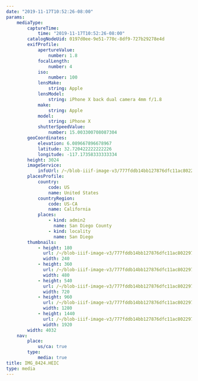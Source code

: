 ```yaml
---
date: "2019-11-17T10:52:26-08:00"
params:
    mediaType:
        captureTime:
            time: "2019-11-17T10:52:26-08:00"
        catalogNodeUid: 0197d0ee-9e51-770c-8df9-727b29278e4d
        exifProfile:
            apertureValue:
                number: 1.8
            focalLength:
                number: 4
            iso:
                number: 100
            lensMake:
                string: Apple
            lensModel:
                string: iPhone X back dual camera 4mm f/1.8
            make:
                string: Apple
            model:
                string: iPhone X
            shutterSpeedValue:
                number: 15.003300708087304
        geoCoordinates:
            elevation: 6.089667896678967
            latitude: 32.720422222222226
            longitude: -117.17358333333334
        height: 3024
        imageService:
            infoUrl: /~/blob-iiif-image-v3/777fddb14bb127876dfc11ac8022972430213793bec3c556bee1201647bdae2e/info.json
        placesProfile:
            country:
                code: US
                name: United States
            countryRegion:
                code: US-CA
                name: California
            places:
                - kind: admin2
                  name: San Diego County
                - kind: locality
                  name: San Diego
        thumbnails:
            - height: 180
              url: /~/blob-iiif-image-v3/777fddb14bb127876dfc11ac8022972430213793bec3c556bee1201647bdae2e/full/240%2C180/0/default.jpg
              width: 240
            - height: 360
              url: /~/blob-iiif-image-v3/777fddb14bb127876dfc11ac8022972430213793bec3c556bee1201647bdae2e/full/480%2C360/0/default.jpg
              width: 480
            - height: 540
              url: /~/blob-iiif-image-v3/777fddb14bb127876dfc11ac8022972430213793bec3c556bee1201647bdae2e/full/720%2C540/0/default.jpg
              width: 720
            - height: 960
              url: /~/blob-iiif-image-v3/777fddb14bb127876dfc11ac8022972430213793bec3c556bee1201647bdae2e/full/1280%2C960/0/default.jpg
              width: 1280
            - height: 1440
              url: /~/blob-iiif-image-v3/777fddb14bb127876dfc11ac8022972430213793bec3c556bee1201647bdae2e/full/1920%2C1440/0/default.jpg
              width: 1920
        width: 4032
    nav:
        place:
            us/ca: true
        type:
            media: true
title: IMG_8424.HEIC
type: media
---
```


